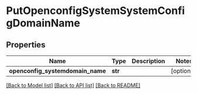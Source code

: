 # PutOpenconfigSystemSystemConfigDomainName

## Properties
Name | Type | Description | Notes
------------ | ------------- | ------------- | -------------
**openconfig_systemdomain_name** | **str** |  | [optional] 

[[Back to Model list]](../README.md#documentation-for-models) [[Back to API list]](../README.md#documentation-for-api-endpoints) [[Back to README]](../README.md)


